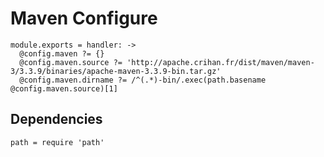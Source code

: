
# Maven Configure

    module.exports = handler: ->
      @config.maven ?= {}
      @config.maven.source ?= 'http://apache.crihan.fr/dist/maven/maven-3/3.3.9/binaries/apache-maven-3.3.9-bin.tar.gz'
      @config.maven.dirname ?= /^(.*)-bin/.exec(path.basename @config.maven.source)[1]

## Dependencies

    path = require 'path'
